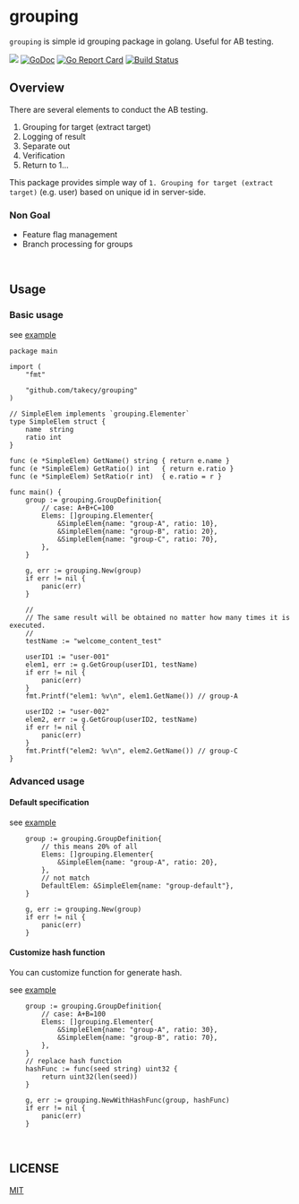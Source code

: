 # grouping
`grouping` is simple id grouping package in golang. Useful for AB testing.

![](https://img.shields.io/badge/golang-1.11.0-blue.svg?style=flat-square)
[![GoDoc](https://img.shields.io/badge/godoc-reference-blue.svg?style=flat-square)](https://godoc.org/github.com/takecy/grouping)
[![Go Report Card](https://goreportcard.com/badge/github.com/takecy/grouping)](https://goreportcard.com/report/github.com/takecy/grouping)
[![Build Status](https://travis-ci.org/takecy/grouping.svg?branch=master)](https://travis-ci.org/takecy/grouping)

## Overview

There are several elements to conduct the AB testing.
1. Grouping for target (extract target)
1. Logging of result
1. Separate out
1. Verification
1. Return to 1...

This package provides simple way of `1. Grouping for target (extract target)` (e.g. user) based on unique id in server-side.  

### Non Goal
* Feature flag management
* Branch processing for groups

<br/>

## Usage

### Basic usage

see [example](./example/simple/main.go)

```
package main

import (
	"fmt"

	"github.com/takecy/grouping"
)

// SimpleElem implements `grouping.Elementer`
type SimpleElem struct {
	name  string
	ratio int
}

func (e *SimpleElem) GetName() string { return e.name }
func (e *SimpleElem) GetRatio() int   { return e.ratio }
func (e *SimpleElem) SetRatio(r int)  { e.ratio = r }

func main() {
	group := grouping.GroupDefinition{
		// case: A+B+C=100
		Elems: []grouping.Elementer{
			&SimpleElem{name: "group-A", ratio: 10},
			&SimpleElem{name: "group-B", ratio: 20},
			&SimpleElem{name: "group-C", ratio: 70},
		},
	}

	g, err := grouping.New(group)
	if err != nil {
		panic(err)
	}

	//
	// The same result will be obtained no matter how many times it is executed.
	//
	testName := "welcome_content_test"

	userID1 := "user-001"
	elem1, err := g.GetGroup(userID1, testName)
	if err != nil {
		panic(err)
	}
	fmt.Printf("elem1: %v\n", elem1.GetName()) // group-A

	userID2 := "user-002"
	elem2, err := g.GetGroup(userID2, testName)
	if err != nil {
		panic(err)
	}
	fmt.Printf("elem2: %v\n", elem2.GetName()) // group-C
}

```

### Advanced usage

#### Default specification

see [example](./example/default_elem/main.go)

```
	group := grouping.GroupDefinition{
		// this means 20% of all
		Elems: []grouping.Elementer{
			&SimpleElem{name: "group-A", ratio: 20},
		},
		// not match
		DefaultElem: &SimpleElem{name: "group-default"},
	}

	g, err := grouping.New(group)
	if err != nil {
		panic(err)
	}
```


#### Customize hash function

You can customize function for generate hash.

see [example](./example/hash_func/main.go)

```
	group := grouping.GroupDefinition{
		// case: A+B=100
		Elems: []grouping.Elementer{
			&SimpleElem{name: "group-A", ratio: 30},
			&SimpleElem{name: "group-B", ratio: 70},
		},
	}
	// replace hash function
	hashFunc := func(seed string) uint32 {
		return uint32(len(seed))
	}

	g, err := grouping.NewWithHashFunc(group, hashFunc)
	if err != nil {
		panic(err)
	}
```

<br/>

## LICENSE
[MIT](./LICENSE)